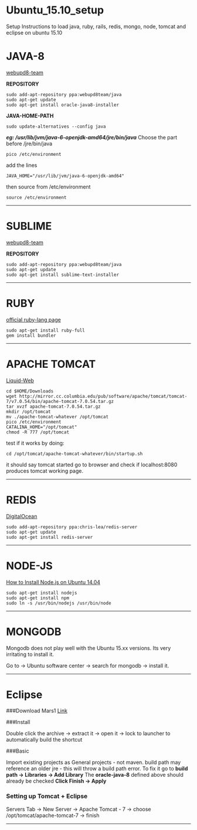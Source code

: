 # Ubuntu_15.10_setup
Setup Instructions to load java, ruby, rails, redis, mongo, node, tomcat and eclipse on ubuntu 15.10 

# JAVA-8


[webupd8-team](http://www.webupd8.org/2012/09/install-oracle-java-8-in-ubuntu-via-ppa.html)


__REPOSITORY__
```
sudo add-apt-repository ppa:webupd8team/java
sudo apt-get update
sudo apt-get install oracle-java8-installer
```
__JAVA-HOME-PATH__

```
sudo update-alternatives --config java
```

___eg:  /usr/lib/jvm/java-6-openjdk-amd64/jre/bin/java___
Choose the part before /jre/bin/java

```
pico /etc/environment
```
add the lines 

```
JAVA_HOME="/usr/lib/jvm/java-6-openjdk-amd64"
```

then source from /etc/environment
```
source /etc/environment
```

---

# SUBLIME


[webupd8-team](http://www.webupd8.org/2013/07/sublime-text-3-ubuntu-ppa-now-available.html)


__REPOSITORY__
```
sudo add-apt-repository ppa:webupd8team/java
sudo apt-get update
sudo apt-get install sublime-text-installer
```

---

# RUBY

[official ruby-lang page](https://www.ruby-lang.org/en/documentation/installation/)

```
sudo apt-get install ruby-full
gem install bundler
```

---


# APACHE TOMCAT

[Liquid-Web](http://www.liquidweb.com/kb/how-to-install-apache-tomcat-7-on-ubuntu-14-04/)

```
cd $HOME/Downloads
wget http://mirror.cc.columbia.edu/pub/software/apache/tomcat/tomcat-7/v7.0.54/bin/apache-tomcat-7.0.54.tar.gz
tar xvzf apache-tomcat-7.0.54.tar.gz
mkdir /opt/tomcat
mv ./apache-tomcat-whatever /opt/tomcat
pico /etc/environment
CATALINA_HOME="/opt/tomcat"
chmod -R 777 /opt/tomcat
```
test if it works by doing:

```
cd /opt/tomcat/apache-tomcat-whatever/bin/startup.sh
```

it should say tomcat started
go to browser and check if 
localhost:8080 produces tomcat working page.

---


# REDIS


[DigitalOcean](https://www.digitalocean.com/community/tutorials/how-to-configure-a-redis-cluster-on-ubuntu-14-04)


```
sudo add-apt-repository ppa:chris-lea/redis-server
sudo apt-get update
sudo apt-get install redis-server
```
---

# NODE-JS


[How to Install Node.js on Ubuntu 14.04](http://www.hostingadvice.com/how-to/install-nodejs-ubuntu-14-04/#ubuntu-package-manager)


```
sudo apt-get install nodejs
sudo apt-get install npm
sudo ln -s /usr/bin/nodejs /usr/bin/node
```

---

# MONGODB

Mongodb does not play well with the Ubuntu 15.xx versions.
Its very irritating to install it.

Go to -> Ubuntu software center -> search for mongodb -> install it.


---

# Eclipse

###Download Mars1
[Link](http://www.eclipse.org/downloads/packages/eclipse-ide-java-ee-developers/mars1)



###Install


Double click the archive -> extract it -> open it -> lock to launcher to automatically build the shortcut



###Basic


Import existing projects as General projects - not maven.
build path may reference an older jre - this will throw a build path error.
To fix it go to __build path -> Libraries -> Add Library__ 
The __oracle-java-8__ defined above should already be checked
__Click Finish -> Apply__


### Setting up Tomcat + Eclipse
Servers Tab -> New Server -> Apache Tomcat - 7 -> choose /opt/tomcat/apache-tomcat-7 -> finish


---





